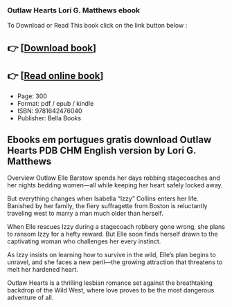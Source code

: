 ### Outlaw Hearts Lori G. Matthews ebook

To Download or Read This book click on the link button below :

## 👉  [**[Download book](http://filesbooks.info/download.php?group=book&from=github.com&id=720046&lnk=1065 "Download book")**]

## 👉  [**[Read online book](http://filesbooks.info/download.php?group=book&from=github.com&id=720046&lnk=1065 "Read online book")**]


* Page: 300
* Format: pdf / epub / kindle
* ISBN: 9781642476040
* Publisher: Bella Books



## Ebooks em portugues gratis download Outlaw Hearts PDB CHM English version by Lori G. Matthews


Overview
Outlaw Elle Barstow spends her days robbing stagecoaches and her nights bedding women—all while keeping her heart safely locked away.
 
 But everything changes when Isabella “Izzy” Collins enters her life. Banished by her family, the fiery suffragette from Boston is reluctantly traveling west to marry a man much older than herself.
 
 When Elle rescues Izzy during a stagecoach robbery gone wrong, she plans to ransom Izzy for a hefty reward. But Elle soon finds herself drawn to the captivating woman who challenges her every instinct.
 
 As Izzy insists on learning how to survive in the wild, Elle’s plan begins to unravel, and she faces a new peril—the growing attraction that threatens to melt her hardened heart.
 
 Outlaw Hearts is a thrilling lesbian romance set against the breathtaking backdrop of the Wild West, where love proves to be the most dangerous adventure of all.



